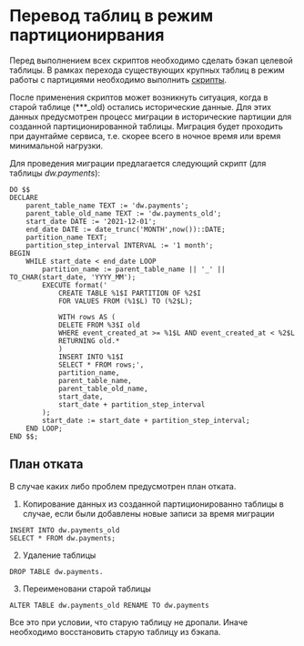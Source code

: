 # Перевод таблиц в режим партиционирвания

Перед выполнением всех скриптов необходимо сделать бэкап целевой таблицы.
В рамках перехода существующих крупных таблиц в режим работы с партициями
необходимо выполнить [скрипты](/src/main/resources/db/migration/V28__add_paуments_partition.sql).

После применения скриптов может возникнуть ситуация, когда в старой таблице (***_old) остались исторические данные.
Для этих данных предусмотрен процесс миграции в исторические партиции для созданной партиционированной таблицы.
Миграция будет проходить при даунтайме сервиса, т.е. скорее всего в ночное время или время минимальной нагрузки.

Для проведения миграции предлагается следующий скрипт (для таблицы _dw.payments_):

```
DO $$
DECLARE
    parent_table_name TEXT := 'dw.payments';
    parent_table_old_name TEXT := 'dw.payments_old';
    start_date DATE := '2021-12-01';
    end_date DATE := date_trunc('MONTH',now())::DATE;
    partition_name TEXT;
    partition_step_interval INTERVAL := '1 month';
BEGIN
    WHILE start_date < end_date LOOP
        partition_name := parent_table_name || '_' || TO_CHAR(start_date, 'YYYY_MM');
        EXECUTE format('
            CREATE TABLE %1$I PARTITION OF %2$I
            FOR VALUES FROM (%1$L) TO (%2$L);

            WITH rows AS (
            DELETE FROM %3$I old
            WHERE event_created_at >= %1$L AND event_created_at < %2$L
            RETURNING old.*
            )
            INSERT INTO %1$I
            SELECT * FROM rows;',
            partition_name,
            parent_table_name,
            parent_table_old_name,
            start_date,
            start_date + partition_step_interval
        );
        start_date := start_date + partition_step_interval;
    END LOOP;
END $$;
```

## План отката

В случае каких либо проблем предусмотрен план отката.

1. Копирование данных из созданной партиционированно таблицы в случае, если были добавлены новые записи за время
   миграции

```
INSERT INTO dw.payments_old
SELECT * FROM dw.payments;
```

2. Удаление таблицы

```
DROP TABLE dw.payments.
```

3. Переименовани старой таблицы

```
ALTER TABLE dw.payments_old RENAME TO dw.payments
```

Все это при условии, что старую таблицу не дропали. Иначе необходимо восстановить старую таблицу из бэкапа.

